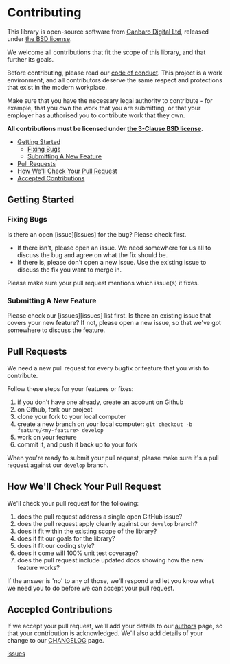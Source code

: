 # Contributing

This library is open-source software from [Ganbaro Digital Ltd](https://ganbarodigital.com), released under [the BSD license](LICENSE.md).

We welcome all contributions that fit the scope of this library, and that further its goals.

Before contributing, please read our [code of conduct](CODE-OF-CONDUCT.md). This project is a work environment, and all contributors deserve the same respect and protections that exist in the modern workplace.

Make sure that you have the necessary legal authority to contribute - for example, that you own the work that you are submitting, or that your employer has authorised you to contribute work that they own.

__All contributions must be licensed under [the 3-Clause BSD license](LICENSE.md).__

- [Getting Started](#getting-started)
  - [Fixing Bugs](#fixing-bugs)
  - [Submitting A New Feature](#submitting-a-new-feature)
- [Pull Requests](#pull-requests)
- [How We'll Check Your Pull Request](#how-well-check-your-pull-request)
- [Accepted Contributions](#accepted-contributions)

## Getting Started

### Fixing Bugs

Is there an open [issue][issues] for the bug? Please check first.

* If there isn't, please open an issue. We need somewhere for us all to discuss the bug and agree on what the fix should be.
* If there is, please don't open a new issue. Use the existing issue to discuss the fix you want to merge in.

Please make sure your pull request mentions which issue(s) it fixes.

### Submitting A New Feature

Please check our [issues][issues] list first. Is there an existing issue that covers your new feature? If not, please open a new issue, so that we've got somewhere to discuss the feature.

## Pull Requests

We need a new pull request for every bugfix or feature that you wish to contribute.

Follow these steps for your features or fixes:

1. if you don't have one already, create an account on Github
2. on Github, fork our project
3. clone your fork to your local computer
4. create a new branch on your local computer: `git checkout -b feature/<my-feature> develop`
5. work on your feature
6. commit it, and push it back up to your fork

When you're ready to submit your pull request, please make sure it's a pull request against our `develop` branch.

## How We'll Check Your Pull Request

We'll check your pull request for the following:

1. does the pull request address a single open GitHub issue?
2. does the pull request apply cleanly against our `develop` branch?
3. does it fit within the existing scope of the library?
4. does it fit our goals for the library?
5. does it fit our coding style?
6. does it come will 100% unit test coverage?
7. does the pull request include updated docs showing how the new feature works?

If the answer is 'no' to any of those, we'll respond and let you know what we need you to do before we can accept your pull request.

## Accepted Contributions

If we accept your pull request, we'll add your details to our [authors](AUTHORS.md) page, so that your contribution is acknowledged. We'll also add details of your change to our [CHANGELOG](CHANGELOG.md) page.

[issues](https://github.com/safelytped/ts-math-rounding/issues)